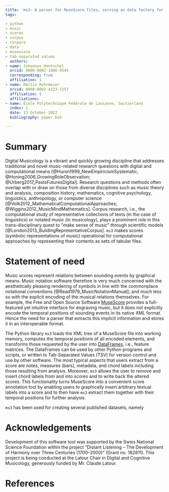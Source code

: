 ```yaml
---
title: 'ms3: A parser for MuseScore files, serving as data factory for annotated music corpora.'
tags:

- python
- music
- scores
- corpus
- corpora
- data
- musescore
- tab-separated values
  authors:
- name: Johannes Hentschel
  orcid: 0000-0002-1986-9545
  corresponding: true
  affiliation: 1
- name: Martin Rohrmeier
  orcid: 0000-0002-4323-7257
  affiliation: 1
  affiliations:
- name: École Polytechnique Fédérale de Lausanne, Switzerland
  index: 1
  date: 13 October 2022
  bibliography: paper.bib

---
```


# Summary

Digital Musicology is a vibrant and quickly growing discipline that addresses traditional and novel music-related
research questions with digital and computational
means [@Huron1999_NewEmpiricismSystematic; @Honing2006_GrowingRoleObservation; @Urberg2017_PastsFuturesDigital].
Research questions and methods often overlap with or draw on those from diverse disciplines such as music theory and
analysis, composition history, mathematics, cognitive psychology, linguistics, anthropology, or computer
science [@Volk2012_MathematicalComputationalApproaches; @Wiggins2012_MusicMindMathematics].
Corpus research, i.e., the computational study of representative collections of texts (in the case of linguistics) or
notated music (in musicology), plays a prominent role in this trans-disciplinary quest to "make sense of music" through
scientific models [@London2013_BuildingRepresentativeCorpus].
`ms3` makes scores (symbolic representations of music) operational for computational approaches by representing their
contents as sets of tabular files.

# Statement of need

<!---
## The importance of scores for musicology

At the heart of corpus-driven methods into tonal music (roughly speaking, Western music since the late 16th century)
lies the score, a symbolic representation of the relations between sound events over
time [@Moss2019_TransitionsTonalityModelBased].
Building on notational conventions that have emerged over the course of circa 1,000 years, they constitute a well-proven
cultural practice of mapping events from the continuous space of physical time and frequency to an idealized, virtual,
discrete space of musical time (perceived temporal bins) and pitch (perceived frequency bins), that bears witness of
categorization as a prevalent principle of human cognition.
Much like texts, scores represent both a means of communicating music to readers and performers (who transduce them into
cognitive processes and sound), and a conventionalized way to reduce, bin, quantize, and protract the complex
information inherent to physical, analog, or digital audio signals and musical thought (inner hearing).
Apart from often being the only surviving trace of music from earlier centuries, scores encode additional semantic
information on sounding events that is unavailable in their physical signal, e.g., the intended or ascribed relation of
a pitch to its surrounding pitches (paradigmatic relations), and to musical time (syntagmatic relations).
Consequently, a score can also be viewed as an abstraction over all possible ways a human can interpret and actuate it,
and hence is an indispensable tool for encoding, communicating, and comparing its various interpretations and recordings.
Understanding a score as an abstract relational model of the composition or musical utterance it represents sheds light
on its essential role for interrelating heterogeneous data from and for performance research, music analysis,
neuroscience, stylometry, music psychology, ethnography, or music information
retrieval [@Cook2005_CompleatMusicologist; @Abdallah2017_DigitalMusicLab].
Whereas text corpora for the long-established discipline of computational linguistics are abundant, the advent of
similarly large curated datasets of symbolically encoded (as opposed to scanned) digital scores yet
awaits [@Shanahan2022_WhatHistoryComputational].

## `ms3` makes scores operational for music research
-->

Music scores represent relations between sounding events by graphical means. Music notation software therefore is very
much concerned with the aesthetically pleasing rendering of symbols in line with the commonplace notational conventions
[@Read1979_MusicNotationManual]; and much less so with the explicit encoding of the musical relations themselves.
For example, the Free and Open Source Software [MuseScore](https://musescore.org/) provides a full-featured yet
intuitive interface for engraving music, but it does not explicitly encode the temporal positions of sounding events in
its native XML format. Hence the need for a parser that extracts this implicit information and stores it in an
interoperable format.

The Python library `ms3` loads the XML tree of a MuseScore file into working memory, computes the temporal positions of
all encoded elements, and transforms those requested by the user
into [DataFrames](https://pandas.pydata.org/pandas-docs/stable/user_guide/dsintro.html#dataframe), i.e., feature
matrices. The DataFrames can be used by other Python programs and scripts, or written to Tab-Separated Values (TSV) for
version control and use by other software. The most typical aspects that users extract from a score are notes, measures
(bars), metadata, and chord labels including those resulting from analysis. Moreover, `ms3` allows the user to remove 
and insert chord labels from and into scores and to write back the altered scores. This functionality turns MuseScore
into a convenient score annotation tool by enabling users to graphically insert arbitrary textual labels into a score
and to then have `ms3` extract them together with their temporal positions for further analysis. 

`ms3` has been used for creating several published datasets, namely 


# Acknowledgements

Development of this software tool was supported by the Swiss National Science Foundation within the project “Distant
Listening – The Development of Harmony over Three Centuries (1700–2000)” (Grant no. 182811). This project is being
conducted at the Latour Chair in Digital and Cognitive Musicology, generously funded by Mr. Claude Latour.

# References